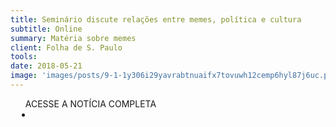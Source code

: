 ```yaml
---
title: Seminário discute relações entre memes, política e cultura
subtitle: Online
summary: Matéria sobre memes
client: Folha de S. Paulo
tools: 
date: 2018-05-21
image: 'images/posts/9-1-1y306i29yavrabtnuaifx7tovuwh12cemp6hyl87j6uc.png'
---
```




<div class="post__share"><ul class="share__list list-reset">ACESSE A NOTÍCIA COMPLETA<li class="share__item" style="margin-left: 10px"><a class="share__link share__facebook" style="background: #fa5657" href="https://novoemfolha.blogfolha.uol.com.br/2018/05/21/seminario-discute-relacoes-entre-memes-politica-e-cultura/" 
onclick=window.open(this.href, 'pop-up', 'left=20,top=20,width=500,height=500,toolbar=1,resizable=0'); return false;" title="Link" rel="nofollow"><i class="fa-solid fa-link"></i></a></li></ul></div>
<!-- <div class="gallery-box"><div class="gallery"><img src="/clipping/images/example-1.jpg" loading="lazy" alt="Project"><img src="/clipping/images/example-2.jpg" loading="lazy" alt="Project"></div><em>Gallery / <a href="https://www.freepik.com/" target="_blank">Freepic</a></em></div> -->